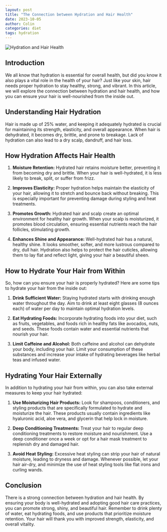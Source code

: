 ```yaml
---
layout: post
title: "The Connection between Hydration and Hair Health"
date: 2023-10-05
author: Colin
categories: diet
tags: hydration
---
```


![Hydration and Hair Health](https://source.unsplash.com/1600x900/?hydration)

## Introduction

We all know that hydration is essential for overall health, but did you know it also plays a vital role in the health of your hair? Just like your skin, hair needs proper hydration to stay healthy, strong, and vibrant. In this article, we will explore the connection between hydration and hair health, and how you can ensure your hair is well-nourished from the inside out.

## Understanding Hair Hydration

Hair is made up of 25% water, and keeping it adequately hydrated is crucial for maintaining its strength, elasticity, and overall appearance. When hair is dehydrated, it becomes dry, brittle, and prone to breakage. Lack of hydration can also lead to a dry scalp, dandruff, and hair loss.

## How Hydration Affects Hair Health

1. **Moisture Retention:** Hydrated hair retains moisture better, preventing it from becoming dry and brittle. When your hair is well-hydrated, it is less likely to break, split, or suffer from frizz.

2. **Improves Elasticity:** Proper hydration helps maintain the elasticity of your hair, allowing it to stretch and bounce back without breaking. This is especially important for preventing damage during styling and heat treatments.

3. **Promotes Growth:** Hydrated hair and scalp create an optimal environment for healthy hair growth. When your scalp is moisturized, it promotes blood circulation, ensuring essential nutrients reach the hair follicles, stimulating growth.

4. **Enhances Shine and Appearance:** Well-hydrated hair has a natural, healthy shine. It looks smoother, softer, and more lustrous compared to dry, dull hair. Hydration also helps to protect the hair cuticles, allowing them to lay flat and reflect light, giving your hair a beautiful sheen.

## How to Hydrate Your Hair from Within

So, how can you ensure your hair is properly hydrated? Here are some tips to hydrate your hair from the inside out:

1. **Drink Sufficient Water:** Staying hydrated starts with drinking enough water throughout the day. Aim to drink at least eight glasses (8 ounces each) of water per day to maintain optimal hydration levels.

2. **Eat Hydrating Foods:** Incorporate hydrating foods into your diet, such as fruits, vegetables, and foods rich in healthy fats like avocados, nuts, and seeds. These foods contain water and essential nutrients that nourish your hair.

3. **Limit Caffeine and Alcohol:** Both caffeine and alcohol can dehydrate your body, including your hair. Limit your consumption of these substances and increase your intake of hydrating beverages like herbal teas and infused water.

## Hydrating Your Hair Externally

In addition to hydrating your hair from within, you can also take external measures to keep your hair hydrated:

1. **Use Moisturizing Hair Products:** Look for shampoos, conditioners, and styling products that are specifically formulated to hydrate and moisturize the hair. These products usually contain ingredients like hyaluronic acid, aloe vera, and glycerin that help lock in moisture.

2. **Deep Conditioning Treatments:** Treat your hair to regular deep conditioning treatments to restore moisture and nourishment. Use a deep conditioner once a week or opt for a hair mask treatment to replenish dry and damaged hair.

3. **Avoid Heat Styling:** Excessive heat styling can strip your hair of natural moisture, leading to dryness and damage. Whenever possible, let your hair air-dry, and minimize the use of heat styling tools like flat irons and curling wands.

## Conclusion

There is a strong connection between hydration and hair health. By ensuring your body is well-hydrated and adopting good hair care practices, you can promote strong, shiny, and beautiful hair. Remember to drink plenty of water, eat hydrating foods, and use products that prioritize moisture retention. Your hair will thank you with improved strength, elasticity, and overall vitality.